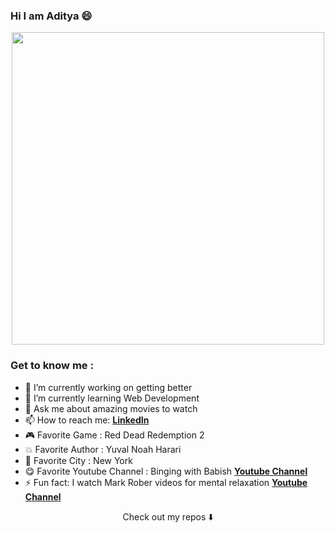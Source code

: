 ### Hi I am Aditya 😄

<!--
**Aditya-Ayyagari/Aditya-Ayyagari** is a ✨ _special_ ✨ repository because its `README.md` (this file) appears on your GitHub profile.

Here are some ideas to get you started: -->

<p align="center">
  <img width="500" src="https://media.giphy.com/media/OF0yOAufcWLfi/giphy.gif">  
</p>


### Get to know me : 

- 🔭 I’m currently working on getting better
- 🌱 I’m currently learning Web Development
- 💬 Ask me about amazing movies to watch
- 📫 How to reach me: [**LinkedIn**](https://www.linkedin.com/in/aditya2000)
- 🎮 Favorite Game : Red Dead Redemption 2
- 💥 Favorite Author : Yuval Noah Harari
- 🗽 Favorite City : New York
- 😋 Favorite Youtube Channel : Binging with Babish [**Youtube Channel**](https://www.youtube.com/c/bingingwithbabish)
- ⚡ Fun fact: I watch Mark Rober videos for mental relaxation [**Youtube Channel**](https://www.youtube.com/channel/UCY1kMZp36IQSyNx_9h4mpCg)

<p align="center">
Check out my repos ⬇️  
</p>

